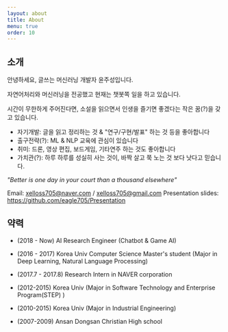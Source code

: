 ```yaml
---
layout: about
title: About
menu: true
order: 10
---
```


## 소개

안녕하세요, 글쓰는 머신러닝 개발자 윤주성입니다.

자연어처리와 머신러닝을 전공했고 현재는 챗봇쪽 일을 하고 있습니다.

시간이 무한하게 주어진다면, 소설을 읽으면서 인생을 즐기면 좋겠다는 작은 꿈(?)을 갖고 있습니다.

- 자기개발: 글을 읽고 정리하는 것 & "연구/구현/발표" 하는 것 등을 좋아합니다   
- 출구전략(?): ML & NLP 교육에 관심이 있습니다   
- 취미: 드론, 영상 편집, 보드게임, 기타연주 하는 것도 좋아합니다   
- 가치관(?): 하루 하루를 성실히 사는 것이, 바짝 살고 쭉 노는 것 보다 낫다고 믿습니다.

*"Better is one day in your court than a thousand elsewhere"*

Email: xelloss705@naver.com / xelloss705@gmail.com
Presentation slides: https://github.com/eagle705/Presentation

## 약력

- (2018 - Now) AI Research Engineer (Chatbot & Game AI)

- (2016 - 2017) Korea Univ Computer Science Master's student
(Major in Deep Learning, Natural Language Processing)

- (2017.7 - 2017.8) Research Intern in NAVER corporation

- (2012-2015) Korea Univ
(Major in Software Technology and Enterprise Program(STEP) )

- (2010-2015) Korea Univ
(Major in Industrial Engineering)

- (2007-2009) Ansan Dongsan Christian High school
